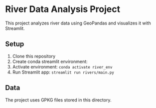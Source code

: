 # River Data Analysis Project

This project analyzes river data using GeoPandas and visualizes it with Streamlit.

## Setup

1. Clone this repository
2. Create conda streamlit environment: 
3. Activate environment: `conda activate river_env`
4. Run Streamlit app: `streamlit run rivers/main.py`

## Data

The project uses GPKG files stored in this directory.
